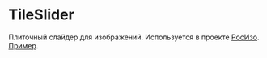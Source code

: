 # TileSlider
Плиточный слайдер для изображений.
Используется в проекте [РосИзо](http://rosizo.ru).
<br>[Пример](https://damndeuce.github.io/TileSlider/demo.html).

